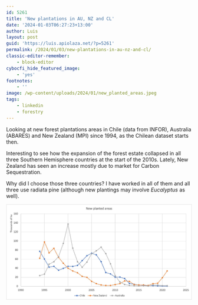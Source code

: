 ```yaml
---
id: 5261
title: 'New plantations in AU, NZ and CL'
date: '2024-01-03T06:27:23+13:00'
author: Luis
layout: post
guid: 'https://luis.apiolaza.net/?p=5261'
permalink: /2024/01/03/new-plantations-in-au-nz-and-cl/
classic-editor-remember:
    - block-editor
cybocfi_hide_featured_image:
    - 'yes'
footnotes:
    - ''
image: /wp-content/uploads/2024/01/new_planted_areas.jpeg
tags:
    - linkedin
    - forestry
---
```


Looking at new forest plantations areas in Chile (data from INFOR), Australia (ABARES) and New Zealand (MPI) since 1994, as the Chilean dataset starts then.  
  
Interesting to see how the expansion of the forest estate collapsed in all three Southern Hemisphere countries at the start of the 2010s. Lately, New Zealand has seen an increase mostly due to market for Carbon Sequestration.  
  
Why did I choose those three countries? I have worked in all of them and all three use radiata pine (although new plantings may involve *Eucalyptus* as well).

![New planted areas (in hectares) of forest species in Australia, Chile and New Zealand.](/assets/images/new_planted_areas.jpeg)